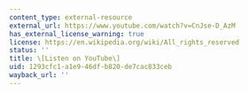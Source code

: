 ```yaml
---
content_type: external-resource
external_url: https://www.youtube.com/watch?v=CnJse-D_AzM
has_external_license_warning: true
license: https://en.wikipedia.org/wiki/All_rights_reserved
status: ''
title: \[Listen on YouTube\]
uid: 1293cfc1-a1e9-46df-b820-de7cac833ceb
wayback_url: ''
---
```

